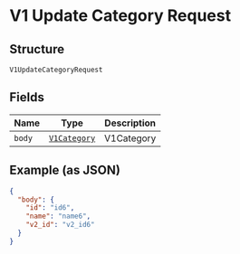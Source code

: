 
# V1 Update Category Request

## Structure

`V1UpdateCategoryRequest`

## Fields

| Name | Type | Description |
|  --- | --- | --- |
| `body` | [`V1Category`](/doc/models/v1-category.md) | V1Category |

## Example (as JSON)

```json
{
  "body": {
    "id": "id6",
    "name": "name6",
    "v2_id": "v2_id6"
  }
}
```

